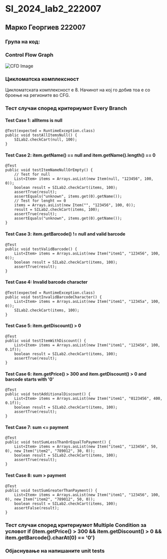 # SI_2024_lab2_222007

## Марко Георгиев 222007

### Група на код: 

###  Control Flow Graph

![CFD Image](https://github.com/markogeorgiev/SI_2024_lab2_222007/assets/132363580/0a5260a6-374d-43b6-97d8-f6d5bce5731f)

### Цикломатска комплексност

Цикломатската комплексност е 8. Начинот на кој го добив тоа е со броење на регионите во CFG. 

### Тест случаи според критериумот  Every Branch 
#### Test Case 1: allItems is null

```
@Test(expected = RuntimeException.class)
public void testAllItemsNull() {
    SILab2.checkCart(null, 100);
}
```

#### Test Case 2: item.getName() == null and item.getName().length() == 0

```
@Test
public void testItemNameNullOrEmpty() {
    // Test for null
    List<Item> items = Arrays.asList(new Item(null, "123456", 100, 0));
    boolean result = SILab2.checkCart(items, 100);
    assertTrue(result);
    assertEquals("unknown", items.get(0).getName());
    // Test for lenght == 0
    items = Arrays.asList(new Item("", "123456", 100, 0));
    result = SILab2.checkCart(items, 100);
    assertTrue(result);
    assertEquals("unknown", items.get(0).getName());
}
```

#### Test Case 3: item.getBarcode() != null and valid barcode

```
@Test
public void testValidBarcode() {
    List<Item> items = Arrays.asList(new Item("item1", "123456", 100, 0));
    boolean result = SILab2.checkCart(items, 100);
    assertTrue(result);
}
```

#### Test Case 4: Invalid barcode character

```
@Test(expected = RuntimeException.class)
public void testInvalidBarcodeCharacter() {
    List<Item> items = Arrays.asList(new Item("item1", "12345a", 100, 0));
    SILab2.checkCart(items, 100);
}
```

#### Test Case 5: item.getDiscount() > 0

```
@Test
public void testItemWithDiscount() {
    List<Item> items = Arrays.asList(new Item("item1", "123456", 100, 0.1f));
    boolean result = SILab2.checkCart(items, 100);
    assertTrue(result);
}
```

#### Test Case 6: item.getPrice() > 300 and item.getDiscount() > 0 and barcode starts with '0'

```
@Test
public void testAdditionalDiscount() {
    List<Item> items = Arrays.asList(new Item("item1", "0123456", 400, 0.1f));
    boolean result = SILab2.checkCart(items, 100);
    assertTrue(result);
}
```

#### Test Case 7: sum <= payment

```
@Test
public void testSumLessThanOrEqualToPayment() {
    List<Item> items = Arrays.asList(new Item("item1", "123456", 50, 0), new Item("item2", "789012", 30, 0));
    boolean result = SILab2.checkCart(items, 100);
    assertTrue(result);
}
```

#### Test Case 8: sum > payment

```
@Test
public void testSumGreaterThanPayment() {
    List<Item> items = Arrays.asList(new Item("item1", "123456", 100, 0), new Item("item2", "789012", 50, 0));
    boolean result = SILab2.checkCart(items, 100);
    assertFalse(result);
}
```

### Тест случаи според критериумот Multiple Condition за условот if (item.getPrice() > 300 && item.getDiscount() > 0 && item.getBarcode().charAt(0) == '0')


### Објаснување на напишаните unit tests
